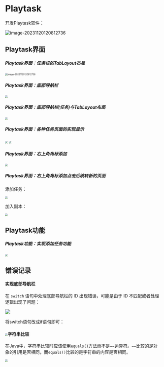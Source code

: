 # Playtask
开发Playtask软件：

![image-20231120120812736](image/1.jpg)

## Playtask界面

##### Playtask界面：任务栏的TabLayout布局

<img src="image/2.jpg" alt="image-20231120120812736" style="zoom:50%;" />

##### Playtask界面：底部导航栏

<img src="image/5.png" style="zoom:50%;" />

##### Playtask界面：底部导航栏(任务)与TabLayout布局

<img src="image/6.png" style="zoom:50%;" />

##### Playtask界面：各种任务页面的实现显示

<img src="image/7.png" style="zoom: 50%;" />

<img src="image/8.png" style="zoom:50%;" />

##### Playtask界面：右上角角标添加

<img src="image/9.png" style="zoom:50%;" />

##### Playtask界面：右上角角标添加点击后跳转新的页面

添加任务：

<img src="image/10.png" style="zoom:50%;" />

加入副本：

<img src="image/11.png" style="zoom:50%;" />

## Playtask功能

##### Playtask功能：实现添加任务功能

<img src="image/13.png" style="zoom:50%;" />

## 错误记录

#### **实现底部导航栏**

在 `switch` 语句中处理底部导航栏的 ID 出现错误，可能是由于 ID 不匹配或者处理逻辑出现了问题：

![](image/3.png)

将switch语句改成if语句即可：

#### <img src="image/4.jpg" style="zoom: 50%;" />字符串比较

在Java中，字符串比较时应该使用`equals()`方法而不是`==`运算符。`==`比较的是对象的引用是否相同，而`equals()`比较的是字符串的内容是否相同。

<img src="image/12.jpg" style="zoom: 50%;" />
